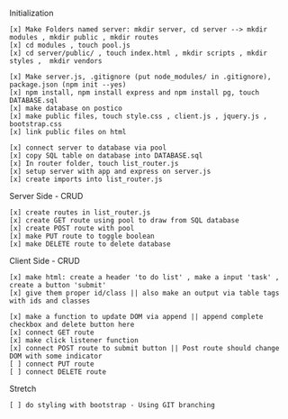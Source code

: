 Initialization
    
    [x] Make Folders named server: mkdir server, cd server --> mkdir modules , mkdir public , mkdir routes
    [x] cd modules , touch pool.js
    [x] cd server/public/ , touch index.html , mkdir scripts , mkdir styles ,  mkdir vendors

    [x] Make server.js, .gitignore (put node_modules/ in .gitignore), package.json (npm init --yes)
    [x] npm install, npm install express and npm install pg, touch DATABASE.sql
    [x] make database on postico
    [x] make public files, touch style.css , client.js , jquery.js , bootstrap.css
    [x] link public files on html
    
    [x] connect server to database via pool
    [x] copy SQL table on database into DATABASE.sql
    [x] In router folder, touch list_router.js
    [x] setup server with app and express on server.js
    [x] create imports into list_router.js

Server Side - CRUD

    [x] create routes in list_router.js
    [x] create GET route using pool to draw from SQL database
    [x] create POST route with pool
    [x] make PUT route to toggle boolean
    [x] make DELETE route to delete database

Client Side - CRUD

    [x] make html: create a header 'to do list' , make a input 'task' , create a button 'submit'
    [x] give them proper id/class || also make an output via table tags with ids and classes 

    [x] make a function to update DOM via append || append complete checkbox and delete button here
    [x] connect GET route
    [x] make click listener function
    [x] connect POST route to submit button || Post route should change DOM with some indicator
    [ ] connect PUT route
    [ ] connect DELETE route

Stretch

    [ ] do styling with bootstrap - Using GIT branching